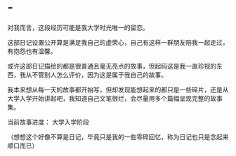 # -

对我而言，这段经历可能是我大学时光唯一的留恋。

这部日记设置公开算是满足我自己的虚荣心，自己有这样一群朋友陪我一起走过，有抱怨也有温馨。

或许这部日记描绘的都是很普通且毫无亮点的故事，但起码这是我一直珍视的东西，我从不管别人怎么评价，因为这是属于我自己的故事。

我本来想从每一天的故事都开始写，但却发现能想起来的都只是一些碎片，还是从大学入学开始讲起吧，我知道自己文笔很烂，会尽量用多个篇幅呈现完整的故事集。

当前故事进度：
    大学入学阶段

（想想这个好像不算是日记，毕竟只是我的一些零碎回忆，称为日记也只是念起来顺口而已）
